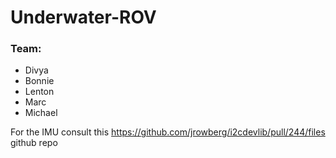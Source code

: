 # Underwater-ROV

### Team:
- Divya
- Bonnie
- Lenton
- Marc
- Michael



For the IMU consult this https://github.com/jrowberg/i2cdevlib/pull/244/files github repo
